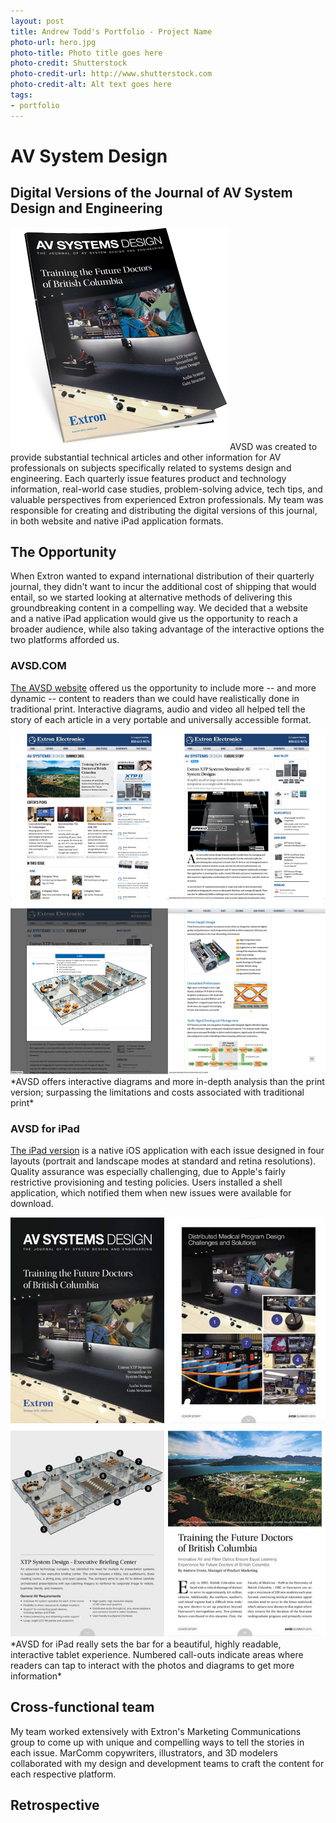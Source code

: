 ```yaml
---
layout: post
title: Andrew Todd's Portfolio - Project Name
photo-url: hero.jpg
photo-title: Photo title goes here
photo-credit: Shutterstock
photo-credit-url: http://www.shutterstock.com
photo-credit-alt: Alt text goes here
tags:
- portfolio
---
```


<link rel="stylesheet" type="text/css" href="/portfolio.css">

# AV System Design

## Digital Versions of the Journal of AV System Design and Engineering

<img src="avsd-print.png" class="floatright" />
AVSD was created to provide substantial technical articles and other information for AV professionals on subjects specifically related to systems design and engineering. Each quarterly issue features product and technology information, real-world case studies, problem-solving advice, tech tips, and valuable perspectives from experienced Extron professionals. My team was responsible for creating and distributing the digital versions of this journal, in both website and native iPad application formats.

## The Opportunity

When Extron wanted to expand international distribution of their quarterly journal, they didn't want to incur the additional cost of shipping that would entail, so we started looking at alternative methods of delivering this groundbreaking content in a compelling way. We decided that a website and a native iPad application would give us the opportunity to reach a broader audience, while also taking advantage of the interactive options the two platforms afforded us.

### AVSD.COM

[The AVSD website][1] offered us the opportunity to include more -- and more dynamic -- content to readers than we could have realistically done in traditional print. Interactive diagrams, audio and video all helped tell the story of each article in a very portable and universally accessible format.

<img src="website-screens.jpg" class="floatcenter" />
*AVSD offers interactive diagrams and more in-depth analysis than the print version; surpassing the limitations and costs associated with traditional print*

### AVSD for iPad

[The iPad version][2] is a native iOS application with each issue designed in four layouts (portrait and landscape modes at standard and retina resolutions). Quality assurance was especially challenging, due to Apple's fairly restrictive provisioning and testing policies. Users installed a shell application, which notified them when new issues were available for download.

<img src="ipad-screens.jpg" class="floatcenter" />
*AVSD for iPad really sets the bar for a beautiful, highly readable, interactive tablet experience. Numbered call-outs indicate areas where readers can tap to interact with the photos and diagrams to get more information*

## Cross-functional team

My team worked extensively with Extron's Marketing Communications group to come up with unique and compelling ways to tell the stories in each issue. MarComm copywriters, illustrators, and 3D modelers collaborated with my design and development teams to craft the content for each respective platform.

## Retrospective
<!-- Lessons learned go here -->



[1]: http://www.avsd.com
[2]: https://itunes.apple.com/us/app/avsd-for-ipad/id948828193?mt=8


